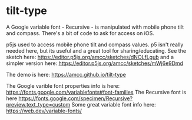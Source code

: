 # tilt-type

A Google variable font - Recursive - is manipulated with mobile phone tilt and compass. There's a bit of code to ask for access on iOS.

p5js used to access mobile phone tilt and compass values. 
p5 isn't really needed here, but its useful and a great tool for sharing/educating. See the sketch here: https://editor.p5js.org/amcc/sketches/dNOLfLgub and a simpler version here: https://editor.p5js.org/amcc/sketches/mWj6e9Dmd

The demo is here: https://amcc.github.io/tilt-type


The Google varible font properties info is here:
https://fonts.google.com/variablefonts#font-families
The Recursive font is here
https://fonts.google.com/specimen/Recursive?preview.text_type=custom
Some great variable font info here:
https://web.dev/variable-fonts/
